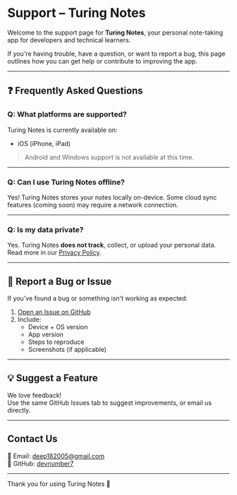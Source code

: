 # Support – Turing Notes

Welcome to the support page for **Turing Notes**, your personal note-taking app for developers and technical learners.

If you're having trouble, have a question, or want to report a bug, this page outlines how you can get help or contribute to improving the app.

---

## ❓ Frequently Asked Questions

### Q: What platforms are supported?
Turing Notes is currently available on:
- iOS (iPhone, iPad)

> Android and Windows support is not available at this time.

---

### Q: Can I use Turing Notes offline?
Yes! Turing Notes stores your notes locally on-device. Some cloud sync features (coming soon) may require a network connection.

---

### Q: Is my data private?
Yes. Turing Notes **does not track**, collect, or upload your personal data.
Read more in our [Privacy Policy](./privacy-policy.md).

---

## 🐞 Report a Bug or Issue

If you've found a bug or something isn't working as expected:

1. [Open an Issue on GitHub](https://github.com/devnumber7/Turing-Notes-docs/issues)
2. Include:
   - Device + OS version
   - App version
   - Steps to reproduce
   - Screenshots (if applicable)

---

## 💡 Suggest a Feature

We love feedback!  
Use the same GitHub Issues tab to suggest improvements, or email us directly.

---

## Contact Us

📧 Email: [deep182005@gmail.com](mailto:deep182005@gmail.com)  
🐙 GitHub: [devnumber7](https://github.com/devnumber7)

---

Thank you for using Turing Notes 💙  
